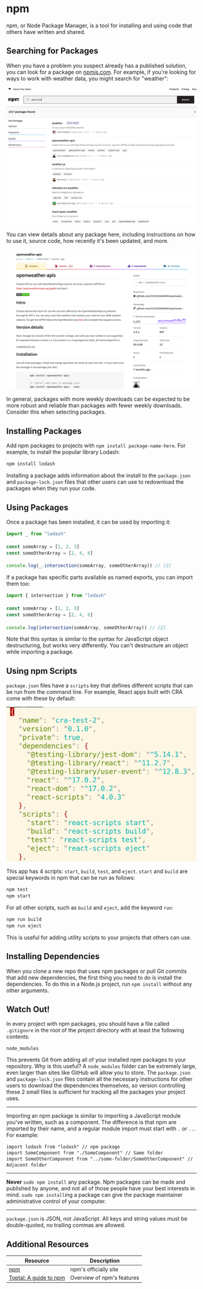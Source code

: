 # npm

npm, or Node Package Manager, is a tool for installing and using code that others have written and shared.

## Searching for Packages

When you have a problem you suspect already has a published solution, you can look for a package on [npmjs.com](https://www.npmjs.com/). For example, if you're looking for ways to work with weather data, you might search for "weather":

![Searching for weather packages on NPM](assets/npm-1.png)

You can view details about any package here, including instructions on how to use it, source code, how recently it's been updated, and more.

![Weather package details](assets/npm-2.png)

In general, packages with more weekly downloads can be expected to be more robust and reliable than packages with fewer weekly downloads. Consider this when selecting packages.

## Installing Packages

Add npm packages to projects with `npm install package-name-here`. For example, to install the popular library Lodash:

```bash
npm install lodash
```

Installing a package adds information about the install to the `package.json` and `package-lock.json` files that other users can use to redownload the packages when they run your code.

## Using Packages

Once a package has been installed, it can be used by importing it:

```js
import _ from "lodash"

const someArray = [1, 2, 3]
const someOtherArray = [2, 4, 6]

console.log(_.intersection(someArray, someOtherArray)) // [2]
```

If a package has specific parts available as named exports, you can import them too:

```js
import { intersection } from "lodash"

const someArray = [1, 2, 3]
const someOtherArray = [2, 4, 6]

console.log(intersection(someArray, someOtherArray)) // [2]
```

Note that this syntax is similar to the syntax for JavaScript object destructuring, but works very differently. You can't destructure an object while importing a package.

## Using npm Scripts

`package.json` files have a `scripts` key that defines different scripts that can be run from the command line. For example, React apps built with CRA come with these by default:

![Contents of a package.json file](assets/npm-3.png)

This app has 4 scripts: `start`, `build`, `test`, and `eject`. `start` and `build` are special keywords in npm that can be run as follows:

```bash
npm test
npm start
```

For all other scripts, such as `build` and `eject`, add the keyword `run`:

```bash
npm run build
npm run eject
```

This is useful for adding utility scripts to your projects that others can use.

## Installing Dependencies

When you clone a new repo that uses npm packages or pull Git commits that add new dependencies, the first thing you need to do is install the dependencies. To do this in a Node.js project, run `npm install` without any other arguments.

## Watch Out!

In every project with npm packages, you should have a file called `.gitignore` in the root of the project directory with at least the following contents:

```
node_modules
```

This prevents Git from adding all of your installed npm packages to your repository. Why is this useful? A `node_modules` folder can be extremely large, even larger than sites like GitHub will allow you to store. The `package.json` and `package-lock.json` files contain all the necessary instructions for other users to download the dependencies themselves, so version controlling these 2 small files is sufficient for tracking all the packages your project uses.

---

Importing an npm package  is similar to importing a JavaScript module you've written, such as a component. The difference is that npm are imported by their name, and a regular module import must start with `.` or `..`. For example:

```react
import lodash from "lodash" // npm package
import SomeComponent from "./SomeComponent" // Same folder
import SomeOtherComponent from "../some-folder/SomeOtherComponent" // Adjacent folder
```

---

**Never** `sudo npm install` any package. Npm packages can be made and published by anyone, and not all of those people have your best interests in mind. `sudo npm install`ing a package can give the package maintainer administrative control of your computer.

---

`package.json` is JSON, not JavaScript. All keys and string values must be double-quoted, no trailing commas are allowed.

## Additional Resources

| Resource | Description |
| --- | --- |
| [npm](https://www.npmjs.com/) | npm's officially site |
| [Toptal: A guide to npm](https://www.toptal.com/javascript/a-guide-to-npm-the-node-package-manager) | Overview of npm's features |
